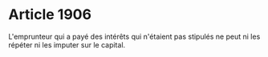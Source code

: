 # Article 1906

L'emprunteur qui a payé des intérêts qui n'étaient pas stipulés ne peut ni les répéter ni les imputer sur le capital.
